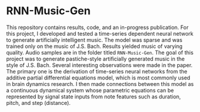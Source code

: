 # RNN-Music-Gen
This repository contains results, code, and an in-progress publication. For this project, I developed and tested a time-series dependent neural network to generate artificially intelligent music. The model was sparse and was trained only on the music of J.S. Bach. Results yielded music of varying quality. Audio samples are in the folder titled `RNN-Music-Gen`. The goal of this project was to generate pastiche-style artificially generated music in the style of J.S. Bach. Several interesting observations were made in the paper. The primary one is the derivation of time-series neural networks from the additive partial differential equations model, which is most commonly used in brain dynamics research. I then made connections between this model as a continuous dynamical system whose parametric equations can be represented by signal state inputs from note features such as duration, pitch, and step (distance). 
